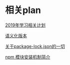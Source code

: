 # 相关plan

 [2019年学习相关计划](https://github.com/helios741/plan/projects/1)

[语义化版本](https://semver.org/lang/zh-CN/)

[关于package-lock.json的一切](https://codertx.github.io/2018/01/09/about-package-json/)

[npm 模块安装机制简介](http://www.ruanyifeng.com/blog/2016/01/npm-install.html)



